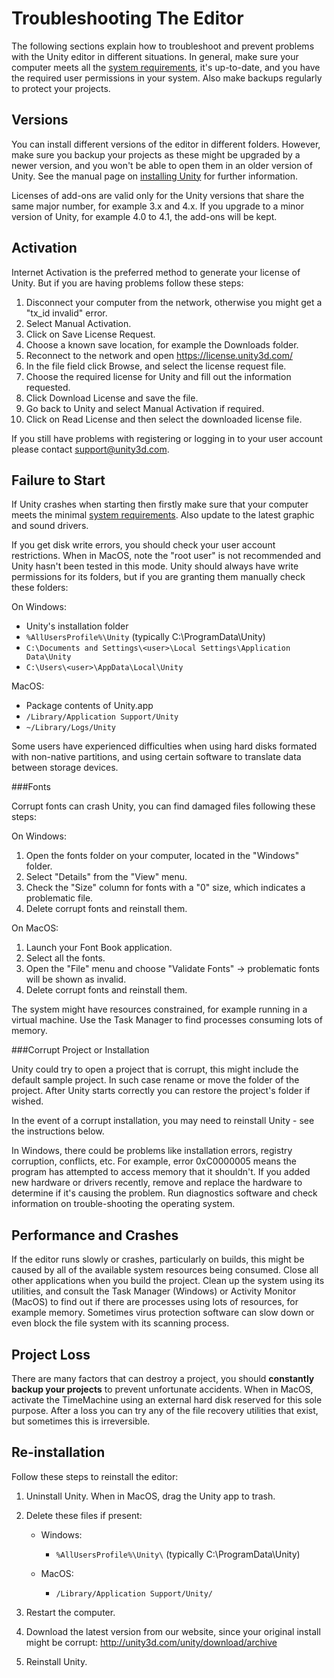 Troubleshooting The Editor
======================


The following sections explain how to troubleshoot and prevent problems with the Unity editor in different situations. In general, make sure your computer meets all the [system requirements](http://unity3d.com/unity/system-requirements), it's up-to-date, and you have the required user permissions in your system. Also make backups regularly to protect your projects.

Versions
--------


You can install different versions of the editor in different folders. However, make sure you backup your projects as these might be upgraded by a newer version, and you won't be able to open them in an older version of Unity. See the manual page on [installing Unity](InstallingUnity) for further information.

Licenses of add-ons are valid only for the Unity versions that share the same major number, for example 3.x and 4.x. If you upgrade to a minor version of Unity, for example 4.0 to 4.1, the add-ons will be kept.

Activation
----------


Internet Activation is the preferred method to generate your license of Unity. But if you are having problems follow these steps:


1. Disconnect your computer from the network, otherwise you might get a "tx_id invalid" error.
1. Select Manual Activation.
1. Click on Save License Request.
1. Choose a known save location, for example the Downloads folder.
1. Reconnect to the network and open https://license.unity3d.com/
1. In the file field click Browse, and select the license request file.
1. Choose the required license for Unity and fill out the information requested.
1. Click Download License and save the file.
1. Go back to Unity and select Manual Activation if required.
1. Click on Read License and then select the downloaded license file.

If you still have problems with registering or logging in to your user account please contact [support@unity3d.com](mailto:support@unity3d.com).

Failure to Start
----------------


If Unity crashes when starting then firstly make sure that your computer meets the minimal [system requirements](http://unity3d.com/unity/system-requirements). Also update to the latest graphic and sound drivers.


If you get disk write errors, you should check your user account restrictions. When in MacOS, note the "root user" is not recommended and Unity hasn't been tested in this mode. Unity should always have write permissions for its folders, but if you are granting them manually check these folders:


On Windows:

* Unity's installation folder
* `%AllUsersProfile%\Unity` (typically C:\ProgramData\Unity)
* `C:\Documents and Settings\<user>\Local Settings\Application Data\Unity`
* `C:\Users\<user>\AppData\Local\Unity`


MacOS:

* Package contents of Unity.app
* `/Library/Application Support/Unity`
* `~/Library/Logs/Unity`


Some users have experienced difficulties when using hard disks formated with non-native partitions, and using certain software to translate data between storage devices.


###Fonts

Corrupt fonts can crash Unity, you can find damaged files following these steps:


On Windows:

1. Open the fonts folder on your computer, located in the "Windows" folder.
2. Select "Details" from the "View" menu.
3. Check the "Size" column for fonts with a "0" size, which indicates a problematic file.
4. Delete corrupt fonts and reinstall them.


On MacOS:

1. Launch your Font Book application.
2. Select all the fonts.
3. Open the "File" menu and choose "Validate Fonts" -> problematic fonts will be shown as invalid.
4. Delete corrupt fonts and reinstall them.

The system might have resources constrained, for example running in a virtual machine. Use the Task Manager to find processes consuming lots of memory.


###Corrupt Project or Installation

Unity could try to open a project that is corrupt, this might include the default sample project. In such case rename or move the folder of the project. After Unity starts correctly you can restore the project's folder if wished.

In the event of a corrupt installation, you may need to reinstall Unity - see the instructions below.

In Windows, there could be problems like installation errors, registry corruption, conflicts, etc. For example, error 0xC0000005 means the program has attempted to access memory that it shouldn't. If you added new hardware or drivers recently, remove and replace the hardware to determine if it's causing the problem. Run diagnostics software and check information on trouble-shooting the operating system.


Performance and Crashes
-----------------------


If the editor runs slowly or crashes, particularly on builds, this might be caused by all of the available system resources being consumed. Close all other applications when you build the project. Clean up the system using its utilities, and consult the Task Manager (Windows) or Activity Monitor (MacOS) to find out if there are processes using lots of resources, for example memory. Sometimes virus protection software can slow down or even block the file system with its scanning process.

Project Loss
------------


There are many factors that can destroy a project, you should **constantly backup your projects** to prevent unfortunate accidents. When in MacOS, activate the TimeMachine using an external hard disk reserved for this sole purpose. After a loss you can try any of the file recovery utilities that exist, but sometimes this is irreversible.


Re-installation
---------------


Follow these steps to reinstall the editor:


1. Uninstall Unity. When in MacOS, drag the Unity app to trash.


1. Delete these files if present:


    * Windows:
        * `%AllUsersProfile%\Unity\` (typically C:\ProgramData\Unity)


    * MacOS:
        * `/Library/Application Support/Unity/`


1. Restart the computer.


1. Download the latest version from our website, since your original install might be corrupt: http://unity3d.com/unity/download/archive


1. Reinstall Unity.
